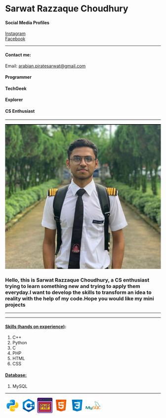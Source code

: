 <!--markdown course for my github profile-->

# Sarwat Razzaque Choudhury<br>
<!--instagram profile-->
#### <bold>Social Media Profiles</bold>
[Instagram](https://www.instagram.com/sarwat_razzaque_chy/)  
[Facebook](https://www.facebook.com/sarwat.razzaquechy/)
<hr>

#### <bold>Contact me:
Email: arabian.piratesarwat@gmail.com
</bold>

#### Programmer  <!--here two spaces have been included to create a new line, this is the way to create new line in markdown-->
#### TechGeek
#### Explorer
####
#### CS Enthusiast 
<hr> 

![profile](./images/profile.png)


### <p>Hello, this is Sarwat Razzaque Choudhury, a CS enthusiast trying to learn something new and trying to apply them everyday.I want to develop the skills to transform an idea to reality with the help of my code.Hope you would like my mini projects</p>
<hr>  

<hr>

#### <bold><u>Skills (hands on experience)</u></bold>:
1. C++
2. Python
3. C
4. PHP
5. HTML
6. CSS
#### <bold><u>Database:</u></bold>
1. MySQL
<hr>

![python](./images/python_icon.png)
![c++](./images/c++_logo.png)
![php](./images/php_logo.png)
![html](./images/html_logo.png)
![css](./images/css_logo.png)
![mysql](./images/mysql_logo.png)




